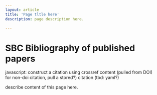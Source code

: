 ```yaml
---
layout: article
title: 'Page tltle here'
description: page description here.

---
```


<h1>SBC Bibliography of published papers</h1>

<p>javascript: construct a citation using crossref content (pulled from DOI)
<br/> 
for non-doi citation, pull a stored?) citation (tbd: yaml?)
<br />


</p>
	
<p>	describe content of this page here.</p>
